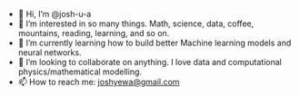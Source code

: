 - 👋 Hi, I’m @josh-u-a
- 👀 I’m interested in so many things. Math, science, data, coffee, mountains, reading, learning, and so on.
- 🌱 I’m currently learning how to build better Machine learning models and neural networks.
- 💞️ I’m looking to collaborate on anything. I love data and computational physics/mathematical modelling.
- 📫 How to reach me: joshyewa@gmail.com

<!---
josh-u-a/josh-u-a is a ✨ special ✨ repository because its `README.md` (this file) appears on your GitHub profile.
You can click the Preview link to take a look at your changes.
--->
